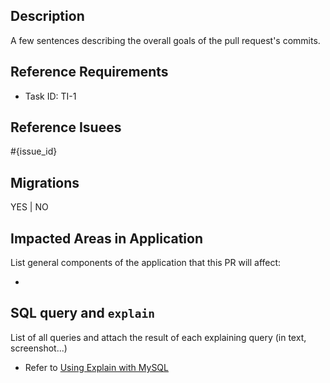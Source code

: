 ## Description
A few sentences describing the overall goals of the pull request's commits.
## Reference Requirements
- Task ID: TI-1

## Reference Isuees
#{issue_id}

## Migrations
YES | NO

## Impacted Areas in Application
List general components of the application that this PR will affect:

-

## SQL query and `explain`
List of all queries and attach the result of each explaining query (in text, screenshot...)

- Refer to [Using Explain with MySQL](https://viblo.asia/p/su-dung-explain-de-toi-uu-cau-lenh-mysql-BYjv44gmvxpV)
